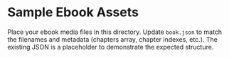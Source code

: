 # Sample Ebook Assets

Place your ebook media files in this directory. Update `book.json` to match the filenames and metadata (chapters array, chapter indexes, etc.). The existing JSON is a placeholder to demonstrate the expected structure.
